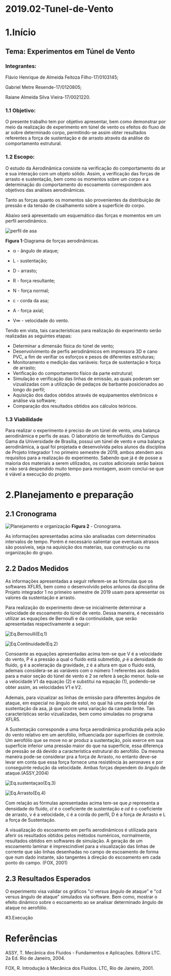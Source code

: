 # 2019.02-Tunel-de-Vento
# 1.Início
## Tema: Experimentos em Túnel de Vento
### Integrantes:
Flávio Henrique de Almeida Feitoza Filho-17/0103145;

Gabriel Metre Resende-17/0120805;

Raiane Almeida Silva Vieira-17/0021220.
### 1.1 Objetivo:
 O presente trabalho tem por objetivo apresentar, bem como demonstrar por meio da realização de experimento em túnel de vento os efeitos do fluxo de ar sobre determinado corpo, permitindo-se assim obter resultados referentes a força de sustentação e de arrasto através da análise do comportamento estrutural. 
### 1.2 Escopo:
O estudo da Aerodinâmica consiste na verificação do comportamento do ar e sua interação com um objeto sólido. Assim, a verificação das forças de arrasto e sustentação, bem como os momentos sobre um corpo e a determinação do comportamento do escoamento correspondem aos objetivos das análises aerodinâmicas.

Tanto as forças quanto os momentos são provenientes da distribuição de pressão e da tensão de cisalhamento sobre a superfície do corpo.

Abaixo será apresentado um esquemático das forças e momentos em um perfil aerodinâmico.

![perfil de asa](https://github.com/laboratorio-de-dinamica-dos-fluidos/2019.02-Tunel-de-Vento/blob/master/perfil%20de%20asa.PNG)

**Figura 1**-Diagrama de forças aerodinâmicas.

- &alpha; - ângulo de ataque;

- L - sustentação;

- D - arrasto;

- R - força resultante;

- N - força normal;

- c - corda da asa; 

- A - força axial; 

- V&infin; - velocidade do vento. 

Tendo em vista, tais características para realização do experimento serão realizadas as seguintes etapas:
- Determinar a dimensão física do túnel de vento;
- Desenvolvimento de perfis aerodinâmicos em impressora 3D e cano PVC, a fim de verifiar os esforços e pesos de diferentes estruturas; 
- Monitoramento e medição das variáveis: força de sustentação e força de arrasto;
- Verificação do comportamento físico da parte estrutural;
- Simulação e verificação das linhas de emissão, as quais poderam ser vizualizadas com a utilização de pedaços de barbante posicionados ao longo do perfil; 
- Aquisição dos dados obtidos através de equipamentos eletrônicos e análise via software;
- Comparação dos resultados obtidos aos cálculos teóricos.
### 1.3 Viabilidade
Para realizar o experimento é preciso de um túnel de vento, uma balança aerodinâmica e perfis de asas. O laboratório de termofluídos do Campus Gama da Universidade de Brasília, possui um túnel de vento e uma balança aerodinâmica, a qual foi projetada e desenvolvida pelos alunos da disciplina de Projeto Integrador 1 no primeiro semestre de 2019, ambos atendem aos requisitos para a realização do experimento. Sabendo que já é de posse a maioria dos materiais a serem utilizados, os custos adicionais serão baixos e não será despendido muito tempo para montagem, assim conclui-se que é viável a execução do projeto. 

 # 2.Planejamento e preparação
 ## 2.1 Cronograma
 
![Planejamento e organização](https://github.com/laboratorio-de-dinamica-dos-fluidos/2019.02-Tunel-de-Vento/blob/master/Planejamento%20e%20Organiza%C3%A7%C3%A3o.jpg)
 **Figura 2** - Cronograma.
 
 As informações apresentadas acima são analisadas com determinados intervalos de tempo. Porém é necessário salientar que eventuais atrasos são possíveis, seja na aquisição dos materias, sua construção ou na organização do grupo.
 ## 2.2 Dados Medidos
 As informações apresentadas a seguir referem-se as fórmulas que os softwares XFLR5, bem como o desenvolvido pelos anlunos da disciplina de Projeto integrador 1 no primeiro semestre de 2019 usam para apresentar os valores da sustentação e arrasto.
 
 Para realização do experimento deve-se inicialmente determinar a velocidade de escoamento do túnel de vento. Dessa maneira, é necessário utilizar as equações de Bernoulli e da continuidade, que serão apresentadas respectivamente a seguir:
 
 ![Eq.Bernoulli](https://github.com/laboratorio-de-dinamica-dos-fluidos/2019.02-Tunel-de-Vento/blob/master/Eq.Bernoulli.PNG)(Eq.1)
 
 ![Eq.Continuidade](https://github.com/laboratorio-de-dinamica-dos-fluidos/2019.02-Tunel-de-Vento/blob/master/Eq.Continuidade.PNG)(Eq.2)
 
 Consoante as equações apresentadas acima tem-se que V é a velocidade do vento, P é a pressão a qual o fluido está submetido, 𝜌 é
a densidade do fluido, g é a aceleração da gravidade, z é a altura em que o fluido está, ademais considera-se as
variáveis com o número 1 referentes aos dados para a maior seção do túnel de vento e 2 se refere à
seção menor. Isola-se a velocidade 𝑉1 da equação (2) e substitui na equação (1), podendo-se obter assim, as velocidades 𝑉1 e 𝑉2.

 Ademais, para vizualizar as linhas de emissão para diferentes ângulos de ataque, em especial no ângulo de estol, no qual há uma perda total de sustentação da asa, já que ocorre uma variação da camada limite. Tais características serão vizualizadas, bem como simuladas no programa XFLR5.
 
 A Sustentação corresponde a uma força aerodinâmica produzida pela ação do vento relativo
em um aerofólio, influenciada por superfícies de controle. Um aerofólio que se move no ar produz a sustentação, pois exerce em sua
superfície inferior uma pressão maior do que na superfície, essa diferença de pressão se dá devido a característica estrutural do aerofólio. Da mesma maneira pode-se considerar pra a força de Arrasto, no entanto deve-se levar em conta que essa força fornece uma resistência às aeronaves e por conseguinte redução da velocidade. Ambas forças dependem do ângulo de ataque.(ASSY,2004)

![Eq.sustentaçao](https://github.com/laboratorio-de-dinamica-dos-fluidos/2019.02-Tunel-de-Vento/blob/master/Eq.sustenta%C3%A7ao.PNG)(Eq.3)

![Eq.Arrasto](https://github.com/laboratorio-de-dinamica-dos-fluidos/2019.02-Tunel-de-Vento/blob/master/Eq.arrasto.PNG)(Eq.4)

Com relação as fórmulas apresentadas acima tem-se que 𝜌 representa a densidade do fluido, 𝑐𝑙 é o coeficiente de sustentação e 𝑐𝑑 é o
coeficiente de arrasto, v é a velocidade, c é a corda do perfil, D é a força de Arrasto e L a força de Sustentação.

A visualização do escoamento em perfis aerodinâmicos é utilizada para aferir os resultados obtidos pelos métodos numéricos, normalmente, resultados obtidos em softwares
de simulação. A geração de um escoamento laminar é imprescindível para a visualização
das linhas de corrente que são linhas desenhadas no campo de escoamento de forma que
num dado instante, são tangentes à direção do escoamento em cada ponto do campo.
(FOX, 2001)

## 2.3 Resultados Esperados
 O experimento visa validar os gráficos "cl versus ângulo de ataque" e "cd versus ângulo de ataque" simulados via software. Bem como, mostrar o efeito dinâmico sobre o escoamento ao se analisar determinado ângulo de ataque no aerofólio.
 
 #3.Execução
 
 
 # Referências
 ASSY, T. Mecânica dos Fluidos - Fundamentos e Aplicações. Editora LTC. 2a Ed. Rio de Janeiro, 2004.
 
 FOX, R. Introdução à Mecânica dos Fluidos. LTC, Rio de Janeiro, 2001.

